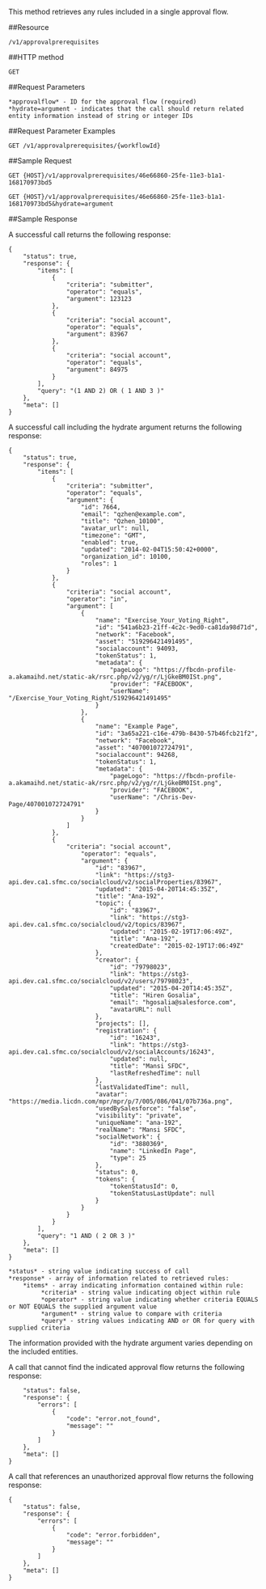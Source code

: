 This method retrieves any rules included in a single approval flow.

##Resource

    /v1/approvalprerequisites

##HTTP method

	GET

##Request Parameters

	*approvalflow* - ID for the approval flow (required)
	*hydrate=argument - indicates that the call should return related entity information instead of string or integer IDs 

##Request Parameter Examples

	GET /v1/approvalprerequisites/{workflowId}

##Sample Request

```
GET {HOST}/v1/approvalprerequisites/46e66860-25fe-11e3-b1a1-168170973bd5
```

```
GET {HOST}/v1/approvalprerequisites/46e66860-25fe-11e3-b1a1-168170973bd5&hydrate=argument
```

##Sample Response

A successful call returns the following response:
```
{
    "status": true,
    "response": {
        "items": [
            {
                "criteria": "submitter",
                "operator": "equals",
                "argument": 123123
            },
            {
                "criteria": "social account",
                "operator": "equals",
                "argument": 83967
            },
            {
                "criteria": "social account",
                "operator": "equals",
                "argument": 84975
            }
        ],
        "query": "(1 AND 2) OR ( 1 AND 3 )"
    },
    "meta": []
}
```

A successful call including the hydrate argument returns the following response:
```
{
    "status": true,
    "response": {
        "items": [
            {
                "criteria": "submitter",
                "operator": "equals",
                "argument": {
                    "id": 7664,
                    "email": "qzhen@example.com",
                    "title": "Qzhen_10100",
                    "avatar_url": null,
                    "timezone": "GMT",
                    "enabled": true,
                    "updated": "2014-02-04T15:50:42+0000",
                    "organization_id": 10100,
                    "roles": 1
                }
            },
            {
                "criteria": "social account",
                "operator": "in",
                "argument": [
                    {
                        "name": "Exercise_Your_Voting_Right",
                        "id": "541a6b23-21ff-4c2c-9ed0-ca81da98d71d",
                        "network": "Facebook",
                        "asset": "519296421491495",
                        "socialaccount": 94093,
                        "tokenStatus": 1,
                        "metadata": {
                            "pageLogo": "https://fbcdn-profile-a.akamaihd.net/static-ak/rsrc.php/v2/yg/r/LjGkeBM0ISt.png",
                            "provider": "FACEBOOK",
                            "userName": "/Exercise_Your_Voting_Right/519296421491495"
                        }
                    },
                    {
                        "name": "Example Page",
                        "id": "3a65a221-c16e-479b-8430-57b46fcb21f2",
                        "network": "Facebook",
                        "asset": "407001072724791",
                        "socialaccount": 94268,
                        "tokenStatus": 1,
                        "metadata": {
                            "pageLogo": "https://fbcdn-profile-a.akamaihd.net/static-ak/rsrc.php/v2/yg/r/LjGkeBM0ISt.png",
                            "provider": "FACEBOOK",
                            "userName": "/Chris-Dev-Page/407001072724791"
                        }
                    }
                ]
            },
            {
                "criteria": "social account",
                    "operator": "equals",
                    "argument": {
                        "id": "83967",
                        "link": "https://stg3-api.dev.ca1.sfmc.co/socialcloud/v2/socialProperties/83967",
                        "updated": "2015-04-20T14:45:35Z",
                        "title": "Ana-192",
                        "topic": {
                            "id": "83967",
                            "link": "https://stg3-api.dev.ca1.sfmc.co/socialcloud/v2/topics/83967",
                            "updated": "2015-02-19T17:06:49Z",
                            "title": "Ana-192",
                            "createdDate": "2015-02-19T17:06:49Z"
                        },
                        "creator": {
                            "id": "79798023",
                            "link": "https://stg3-api.dev.ca1.sfmc.co/socialcloud/v2/users/79798023",
                            "updated": "2015-04-20T14:45:35Z",
                            "title": "Hiren Gosalia",
                            "email": "hgosalia@salesforce.com",
                            "avatarURL": null
                        },
                        "projects": [],
                        "registration": {
                            "id": "16243",
                            "link": "https://stg3-api.dev.ca1.sfmc.co/socialcloud/v2/socialAccounts/16243",
                            "updated": null,
                            "title": "Mansi SFDC",
                            "lastRefreshedTime": null
                        },
                        "lastValidatedTime": null,
                        "avatar": "https://media.licdn.com/mpr/mpr/p/7/005/086/041/07b736a.png",
                        "usedBySalesforce": "false",
                        "visibility": "private",
                        "uniqueName": "ana-192",
                        "realName": "Mansi SFDC",
                        "socialNetwork": {
                            "id": "3880369",
                            "name": "LinkedIn Page",
                            "type": 25
                        },
                        "status": 0,
                        "tokens": {
                            "tokenStatusId": 0,
                            "tokenStatusLastUpdate": null
                        }
                    }
                }
            }
        ],
        "query": "1 AND ( 2 OR 3 )"
    },
    "meta": []
}
```

    *status* - string value indicating success of call
    *response* - array of information related to retrieved rules:
        *items* - array indicating information contained within rule:
             *criteria* - string value indicating object within rule
             *operator* - string value indicating whether criteria EQUALS or NOT EQUALS the supplied argument value
             *argument* - string value to compare with criteria
             *query* - string values indicating AND or OR for query with supplied criteria

The information provided with the hydrate argument varies depending on the included entities.

A call that cannot find the indicated approval flow returns the following response:
```{
    "status": false,
    "response": {
        "errors": [
            {
                "code": "error.not_found",
                "message": ""
            }
        ]
    },
    "meta": []
}
```

A call that references an unauthorized approval flow returns the following response:
```
{
    "status": false,
    "response": {
        "errors": [
            {
                "code": "error.forbidden",
                "message": ""
            }
        ]
    },
    "meta": []
}
```
